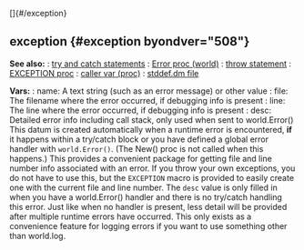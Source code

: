 []{#/exception}
  ## exception {#exception byondver="508"}
  **See also:**
  :   [try and catch statements](ref/proc/try)
  :   [Error proc (world)](ref/world/proc/Error)
  :   [throw statement](ref/proc/throw)
  :   [EXCEPTION proc](ref/proc/EXCEPTION)
  :   [caller var (proc)](ref/proc/var/caller)
  :   [stddef.dm file](ref/%7B%7Bappendix%7D%7D/stddef%2edm)
  <!-- -->
  **Vars:**
  :   name: A text string (such as an error message) or other value
  :   file: The filename where the error occurred, if debugging info is
      present
  :   line: The line where the error occurred, if debugging info is
      present
  :   desc: Detailed error info including call stack, only used when sent
      to world.Error()
  This datum is created automatically when a runtime error is encountered,
  **if** it happens within a try/catch block or you have defined a global
  error handler with `world.Error()`. (The New() proc is not called when
  this happens.) This provides a convenient package for getting file and
  line number info associated with an error.
  If you throw your own exceptions, you do not have to use this, but the
  `EXCEPTION` macro is provided to easily create one with the current file
  and line number.
  The `desc` value is only filled in when you have a world.Error() handler
  and there is no try/catch handling this error. Just like when no handler
  is present, less detail will be provided after multiple runtime errors
  have occurred. This only exists as a convenience feature for logging
  errors if you want to use something other than world.log.